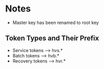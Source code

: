 <!-- cSpell:ignore -->
# Notes

- Master key has been renamed to root key

## Token Types and Their Prefix

- Service tokens --> hvs.*
- Batch tokens --> hvb.*
- Recovery tokens --> hvr.*
